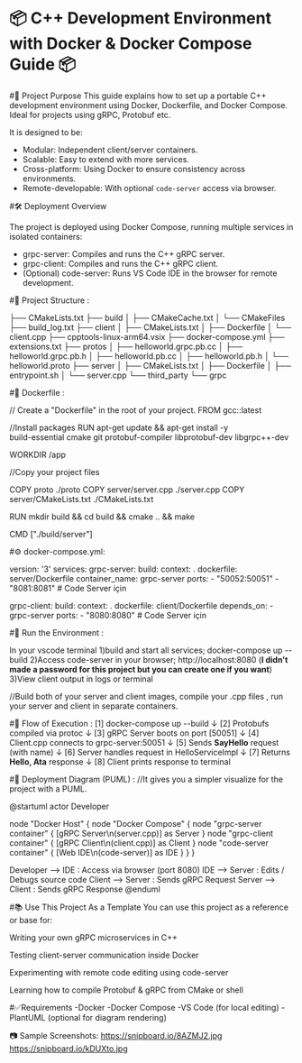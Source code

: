 # 📦 C++ Development Environment with Docker & Docker Compose Guide 📦


#🧩 Project Purpose
This guide explains how to set up a portable C++ development environment using Docker, Dockerfile, and
Docker Compose. Ideal for projects using gRPC, Protobuf etc.

It is designed to be:
- Modular: Independent client/server containers.
- Scalable: Easy to extend with more services.
- Cross-platform: Using Docker to ensure consistency across environments.
- Remote-developable: With optional `code-server` access via browser.

#🛠️ Deployment Overview

The project is deployed using Docker Compose, running multiple services in isolated containers:

- grpc-server: Compiles and runs the C++ gRPC server.
- grpc-client: Compiles and runs the C++ gRPC client.
- (Optional) code-server: Runs VS Code IDE in the browser for remote development.


#📁 Project Structure :

├── CMakeLists.txt
├── build
│   ├── CMakeCache.txt
│   └── CMakeFiles
├── build_log.txt
├── client
│   ├── CMakeLists.txt
│   ├── Dockerfile
│   └── client.cpp
├── cpptools-linux-arm64.vsix
├── docker-compose.yml
├── extensions.txt
├── protos
│   ├── helloworld.grpc.pb.cc
│   ├── helloworld.grpc.pb.h
│   ├── helloworld.pb.cc
│   ├── helloworld.pb.h
│   └── helloworld.proto
├── server
│   ├── CMakeLists.txt
│   ├── Dockerfile
│   ├── entrypoint.sh
│   └── server.cpp
└── third_party
    └── grpc

#🐋 Dockerfile :

// Create a "Dockerfile" in the root of your project.
FROM gcc::latest

//Install packages
RUN apt-get update && apt-get install -y \
    build-essential cmake git protobuf-compiler libprotobuf-dev libgrpc++-dev

WORKDIR /app

//Copy your project files

COPY proto ./proto
COPY server/server.cpp ./server.cpp
COPY server/CMakeLists.txt ./CMakeLists.txt

RUN mkdir build && cd build && cmake .. && make

CMD ["./build/server"]

#⚙️ docker-compose.yml:

version: '3'
services:
  grpc-server:
    build:
      context: .
      dockerfile: server/Dockerfile
    container_name: grpc-server
    ports:
      - "50052:50051"
      - "8081:8081"  # Code Server için

  grpc-client:
    build:
      context: .
      dockerfile: client/Dockerfile
    depends_on:
      - grpc-server
    ports:
      - "8080:8080"  # Code Server için


#🚀 Run the Environment :

In your vscode terminal 
1)build and start all services;
docker-compose up --build
2)Access code-server in your browser;
http://localhost:8080
(**I didn't made a password for this project but you can create one if you want**)
3)View client output in logs or terminal


//Build both of your server and client images, compile your .cpp files
 , run your server and client in separate containers.

#📌 Flow of Execution :
[1] docker-compose up --build
    ↓
[2] Protobufs compiled via protoc
    ↓
[3] gRPC Server boots on port [50051]
    ↓
[4] Client.cpp connects to grpc-server:50051
    ↓
[5] Sends **SayHello** request (with name)
    ↓
[6] Server handles request in HelloServiceImpl
    ↓
[7] Returns **Hello, Ata** response
    ↓
[8] Client prints response to terminal

#🎨 Deployment Diagram (PUML) :
//It gives you a simpler visualize for the project with a PUML.

@startuml
actor Developer

node "Docker Host" {
    node "Docker Compose" {
        node "grpc-server container" {
            [gRPC Server\n(server.cpp)] as Server
        }
        node "grpc-client container" {
            [gRPC Client\n(client.cpp)] as Client
        }
        node "code-server container" {
            [Web IDE\n(code-server)] as IDE
        }
    }
}

Developer --> IDE : Access via browser (port 8080)
IDE --> Server : Edits / Debugs source code
Client --> Server : Sends gRPC Request
Server --> Client : Sends gRPC Response
@enduml

#📚 Use This Project As a Template
You can use this project as a reference or base for:

Writing your own gRPC microservices in C++

Testing client-server communication inside Docker

Experimenting with remote code editing using code-server

Learning how to compile Protobuf & gRPC from CMake or shell

#✅Requirements
-Docker
-Docker Compose
-VS Code (for local editing)
-PlantUML (optional for diagram rendering)

📷 Sample Screenshots:
https://snipboard.io/8AZMJ2.jpg
https://snipboard.io/kDUXto.jpg


